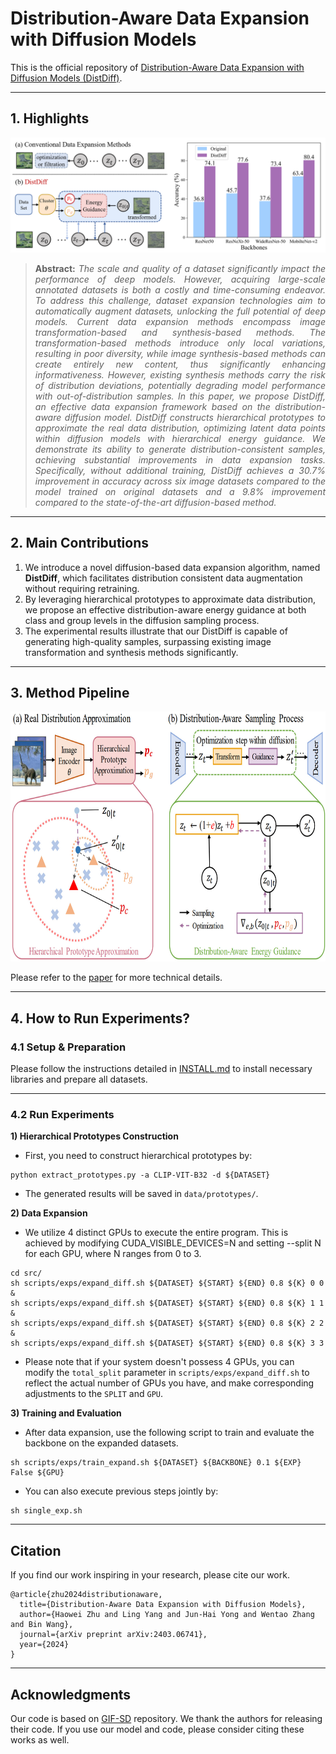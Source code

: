 # Distribution-Aware Data Expansion with Diffusion Models
This is the official repository of  [Distribution-Aware Data Expansion with Diffusion Models (DistDiff)](https://arxiv.org/abs/2403.06741).

<hr />

## 1. Highlights

![main figure](figure/intro.png)


> **<p align="justify"> Abstract:** *The scale and quality of a dataset significantly impact the performance of deep models. However, acquiring large-scale annotated datasets is both a costly and time-consuming endeavor. To address this challenge, dataset expansion technologies aim to automatically augment datasets, unlocking the full potential of deep models. Current data expansion methods encompass image transformation-based and synthesis-based methods. The transformation-based methods introduce only local variations, resulting in poor diversity, while image synthesis-based methods can create entirely new content, thus significantly enhancing informativeness. However, existing synthesis methods carry the risk of distribution deviations, potentially degrading model performance with out-of-distribution samples. In this paper, we propose DistDiff, an effective data expansion framework based on the distribution-aware diffusion model. DistDiff constructs hierarchical prototypes to approximate the real data distribution, optimizing latent data points within diffusion models with hierarchical energy guidance. We demonstrate its ability to generate distribution-consistent samples, achieving substantial improvements in data expansion tasks. Specifically, without additional training, DistDiff achieves a 30.7% improvement in accuracy across six image datasets compared to the model trained on original datasets and a 9.8% improvement compared to the state-of-the-art diffusion-based method.* </p>

<hr />

## 2. Main Contributions
1)  We introduce a novel diffusion-based data expansion algorithm, named **DistDiff**, which facilitates distribution consistent data augmentation without requiring retraining.
2)  By leveraging hierarchical prototypes to approximate data distribution, we propose an effective distribution-aware energy guidance at both class and group levels in the diffusion sampling process.
3) The experimental results illustrate that our DistDiff is capable of generating high-quality samples, surpassing existing image transformation and synthesis methods significantly.

<hr />

## 3. Method Pipeline

<p align="center">
  <img src="figure/overview.jpg"  style="height:400px; max-width:100%;" />
</p>

Please refer to the [paper](https://arxiv.org/abs/2403.06741) for more technical details.

<hr />

## 4. How to Run Experiments?
### 4.1  Setup & Preparation
Please follow the instructions detailed in [INSTALL.md](INSTALL.md) to install necessary libraries and prepare all datasets.

<hr />

### 4.2 Run Experiments
**1) Hierarchical Prototypes Construction**
* First, you need to construct hierarchical prototypes by:
```
python extract_prototypes.py -a CLIP-VIT-B32 -d ${DATASET}
```
* The generated results will be saved in `data/prototypes/`.
  
**2) Data Expansion**
* We utilize 4 distinct GPUs to execute the entire program. This is achieved by modifying CUDA_VISIBLE_DEVICES=N and setting --split N for each GPU, where N ranges from 0 to 3.
```
cd src/
sh scripts/exps/expand_diff.sh ${DATASET} ${START} ${END} 0.8 ${K} 0 0 &
sh scripts/exps/expand_diff.sh ${DATASET} ${START} ${END} 0.8 ${K} 1 1 &
sh scripts/exps/expand_diff.sh ${DATASET} ${START} ${END} 0.8 ${K} 2 2 &
sh scripts/exps/expand_diff.sh ${DATASET} ${START} ${END} 0.8 ${K} 3 3 
```
* Please note that if your system doesn't possess 4 GPUs, you can modify the `total_split` parameter in `scripts/exps/expand_diff.sh` to reflect the actual number of GPUs you have, and make corresponding adjustments to the `SPLIT` and `GPU`.

**3) Training and Evaluation**
* After data expansion, use the following script to train and evaluate the backbone on the expanded datasets.

```
sh scripts/exps/train_expand.sh ${DATASET} ${BACKBONE} 0.1 ${EXP} False ${GPU}
```

* You can also execute previous steps jointly by:
```
sh single_exp.sh
```

<hr />

## Citation

If you find our work inspiring in your research, please cite our work.

```
@article{zhu2024distributionaware,
  title={Distribution-Aware Data Expansion with Diffusion Models},
  author={Haowei Zhu and Ling Yang and Jun-Hai Yong and Wentao Zhang and Bin Wang},
  journal={arXiv preprint arXiv:2403.06741},
  year={2024}
}
```

<hr />

## Acknowledgments

Our code is based on [GIF-SD](https://github.com/Vanint/DatasetExpansion) repository. We thank the authors for releasing their code. If you use our model and code, please consider citing these works as well.


